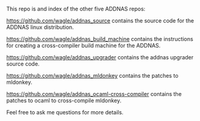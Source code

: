 This repo is and index of the other five ADDNAS repos:

https://github.com/wagle/addnas_source contains the source code for the ADDNAS linux distribution.

https://github.com/wagle/addnas_build_machine contains the instructions for creating a cross-compiler build machine for the ADDNAS.

https://github.com/wagle/addnas_upgrader contains the addnas upgrader source code.

https://github.com/wagle/addnas_mldonkey contains the patches to mldonkey.

https://github.com/wagle/addnas_ocaml-cross-compiler contains the patches to ocaml to cross-compile mldonkey.

Feel free to ask me questions for more details.